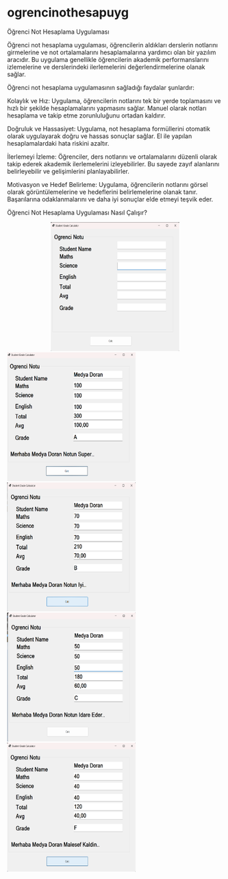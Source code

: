 # ogrencinothesapuyg
Öğrenci Not Hesaplama Uygulaması

Öğrenci not hesaplama uygulaması, öğrencilerin aldıkları derslerin notlarını girmelerine ve not ortalamalarını hesaplamalarına yardımcı olan bir yazılım aracıdır. Bu uygulama genellikle öğrencilerin akademik performanslarını izlemelerine ve derslerindeki ilerlemelerini değerlendirmelerine olanak sağlar.

Öğrenci not hesaplama uygulamasının sağladığı faydalar şunlardır:

Kolaylık ve Hız: Uygulama, öğrencilerin notlarını tek bir yerde toplamasını ve hızlı bir şekilde hesaplamalarını yapmasını sağlar. Manuel olarak notları hesaplama ve takip etme zorunluluğunu ortadan kaldırır.

Doğruluk ve Hassasiyet: Uygulama, not hesaplama formüllerini otomatik olarak uygulayarak doğru ve hassas sonuçlar sağlar. El ile yapılan hesaplamalardaki hata riskini azaltır.

İlerlemeyi İzleme: Öğrenciler, ders notlarını ve ortalamalarını düzenli olarak takip ederek akademik ilerlemelerini izleyebilirler. Bu sayede zayıf alanlarını belirleyebilir ve gelişimlerini planlayabilirler.

Motivasyon ve Hedef Belirleme: Uygulama, öğrencilerin notlarını görsel olarak görüntülemelerine ve hedeflerini belirlemelerine olanak tanır. Başarılarına odaklanmalarını ve daha iyi sonuçlar elde etmeyi teşvik eder.


Öğrenci Not Hesaplama Uygulaması Nasıl Çalışır?


<center><img src="https://github.com/dmedya/ogrencinothesapuyg/blob/main/studentgradecal.png" width="300" height="300"></center>


<img src = "https://github.com/dmedya/ogrencinothesapuyg/blob/main/notsuper.png" width="300" height="300">

<img src = "https://github.com/dmedya/ogrencinothesapuyg/blob/main/notiyi.png" width="300" height="300">
<img src = "https://github.com/dmedya/ogrencinothesapuyg/blob/main/notidareder.png" width="300" height="300">
<img src = "https://github.com/dmedya/ogrencinothesapuyg/blob/main/notkaldın.png" width="300" height="300">


